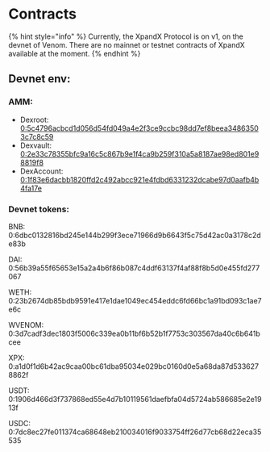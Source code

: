 # Contracts

{% hint style="info" %}
Currently, the XpandX Protocol is on v1, on the devnet of Venom. There are no mainnet or testnet contracts of XpandX available at the moment.
{% endhint %}

## Devnet env:&#x20;

### AMM:&#x20;

* Dexroot: [0:5c4796acbcd1d056d54fd049a4e2f3ce9ccbc98dd7ef8beea34863503c7c8c59](https://devnet.venomscan.com/accounts/0:5c4796acbcd1d056d54fd049a4e2f3ce9ccbc98dd7ef8beea34863503c7c8c59)
* Dexvault: [0:2e33c78355bfc9a16c5c867b9e1f4ca9b259f310a5a8187ae98ed801e98819f8](https://devnet.venomscan.com/accounts/0:2e33c78355bfc9a16c5c867b9e1f4ca9b259f310a5a8187ae98ed801e98819f8)
* DexAccount: [0:1f83e6dacbb1820ffd2c492abcc921e4fdbd6331232dcabe97d0aafb4b4fa17e](https://devnet.venomscan.com/accounts/0:1f83e6dacbb1820ffd2c492abcc921e4fdbd6331232dcabe97d0aafb4b4fa17e/source-code)

### Devnet tokens:&#x20;

BNB: 0:6dbc0132816bd245e144b299f3ece71966d9b6643f5c75d42ac0a3178c2de83b

DAI: 0:56b39a55f65653e15a2a4b6f86b087c4ddf63137f4af88f8b5d0e455fd277067

WETH: 0:23b2674db85bdb9591e417e1dae1049ec454eddc6fd66bc1a91bd093c1ae7e6c

WVENOM: 0:3d7cadf3dec1803f5006c339ea0b11bf6b52b1f7753c303567da40c6b641bcee

XPX: 0:a1d0f1d6b42ac9caa00bc61dba95034e029bc0160d0e5a68da87d5336278862f &#x20;

USDT: 0:1906d466d3f737868ed55e4d7b10119561daefbfa04d5724ab586685e2e1913f

USDC: 0:7dc8ec27fe011374ca68648eb210034016f9033754ff26d77cb68d22eca35535&#x20;
